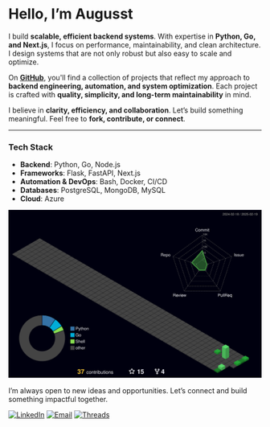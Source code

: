 # Hello, I’m Augusst  

I build **scalable, efficient backend systems**. With expertise in **Python, Go, and Next.js**, I focus on performance, maintainability, and clean architecture. I design systems that are not only robust but also easy to scale and optimize.

On [**GitHub**](https://github.com/AugusstMorales), you'll find a collection of projects that reflect my approach to **backend engineering, automation, and system optimization**. Each project is crafted with **quality, simplicity, and long-term maintainability** in mind.  

I believe in **clarity, efficiency, and collaboration**. Let’s build something meaningful. Feel free to **fork, contribute, or connect**.

---

### **Tech Stack**  
- **Backend**: Python, Go, Node.js  
- **Frameworks**: Flask, FastAPI, Next.js  
- **Automation & DevOps**: Bash, Docker, CI/CD  
- **Databases**: PostgreSQL, MongoDB, MySQL  
- **Cloud**: Azure

![](./profile-3d-contrib/profile-night-green.svg) 

I’m always open to new ideas and opportunities. Let’s connect and build something impactful together.

[![LinkedIn](https://img.shields.io/badge/-LinkedIn-0077B5?style=flat&logo=linkedin&logoColor=white)](your-linkedin-profile) 
[![Email](https://img.shields.io/badge/-Email-D44638?style=flat&logo=gmail&logoColor=white)](mailto:augustodevelop.py@gmail.com) 
[![Threads](https://img.shields.io/badge/-Threads-000000?style=flat&logo=threads&logoColor=white)](https://www.threads.net/?xmt=AQGzIx53ukD38TWzMQ4WWRLSLeaHWSumrHuPIgxC1w19UEg)
